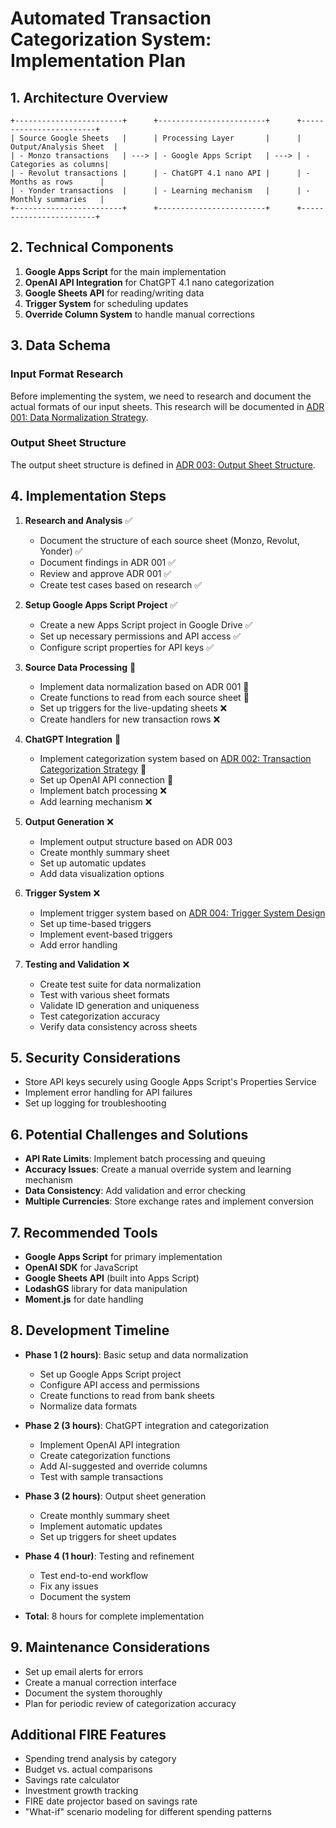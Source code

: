 # Automated Transaction Categorization System: Implementation Plan

## 1. Architecture Overview

```
+------------------------+      +------------------------+      +------------------------+
| Source Google Sheets   |      | Processing Layer       |      | Output/Analysis Sheet  |
| - Monzo transactions   | ---> | - Google Apps Script   | ---> | - Categories as columns|
| - Revolut transactions |      | - ChatGPT 4.1 nano API |      | - Months as rows      |
| - Yonder transactions  |      | - Learning mechanism   |      | - Monthly summaries   |
+------------------------+      +------------------------+      +------------------------+
```

## 2. Technical Components

1. **Google Apps Script** for the main implementation
2. **OpenAI API Integration** for ChatGPT 4.1 nano categorization
3. **Google Sheets API** for reading/writing data
4. **Trigger System** for scheduling updates
5. **Override Column System** to handle manual corrections

## 3. Data Schema

### Input Format Research
Before implementing the system, we need to research and document the actual formats of our input sheets. This research will be documented in [ADR 001: Data Normalization Strategy](../docs/adr/001-data-normalization-strategy.md).

### Output Sheet Structure
The output sheet structure is defined in [ADR 003: Output Sheet Structure](../docs/adr/003-output-sheet-structure.md).

## 4. Implementation Steps

1. **Research and Analysis** ✅
   - Document the structure of each source sheet (Monzo, Revolut, Yonder) ✅
   - Document findings in ADR 001 ✅
   - Review and approve ADR 001 ✅
   - Create test cases based on research ✅

2. **Setup Google Apps Script Project** ✅
   - Create a new Apps Script project in Google Drive ✅
   - Set up necessary permissions and API access ✅
   - Configure script properties for API keys ✅

3. **Source Data Processing** 🔄
   - Implement data normalization based on ADR 001 🔄
   - Create functions to read from each source sheet 🔄
   - Set up triggers for the live-updating sheets ❌
   - Create handlers for new transaction rows ❌

4. **ChatGPT Integration** 🔄
   - Implement categorization system based on [ADR 002: Transaction Categorization Strategy](../docs/adr/002-transaction-categorization-strategy.md) 🔄
   - Set up OpenAI API connection 🔄
   - Implement batch processing ❌
   - Add learning mechanism ❌

5. **Output Generation** ❌
   - Implement output structure based on ADR 003
   - Create monthly summary sheet
   - Set up automatic updates
   - Add data visualization options

6. **Trigger System** ❌
   - Implement trigger system based on [ADR 004: Trigger System Design](../docs/adr/004-trigger-system-design.md)
   - Set up time-based triggers
   - Implement event-based triggers
   - Add error handling

7. **Testing and Validation** ❌
   - Create test suite for data normalization
   - Test with various sheet formats
   - Validate ID generation and uniqueness
   - Test categorization accuracy
   - Verify data consistency across sheets

## 5. Security Considerations

- Store API keys securely using Google Apps Script's Properties Service
- Implement error handling for API failures
- Set up logging for troubleshooting

## 6. Potential Challenges and Solutions

- **API Rate Limits**: Implement batch processing and queuing
- **Accuracy Issues**: Create a manual override system and learning mechanism
- **Data Consistency**: Add validation and error checking
- **Multiple Currencies**: Store exchange rates and implement conversion

## 7. Recommended Tools

- **Google Apps Script** for primary implementation
- **OpenAI SDK** for JavaScript
- **Google Sheets API** (built into Apps Script)
- **LodashGS** library for data manipulation
- **Moment.js** for date handling

## 8. Development Timeline

- **Phase 1 (2 hours)**: Basic setup and data normalization
  - Set up Google Apps Script project
  - Configure API access and permissions
  - Create functions to read from bank sheets
  - Normalize data formats

- **Phase 2 (3 hours)**: ChatGPT integration and categorization
  - Implement OpenAI API integration
  - Create categorization functions
  - Add AI-suggested and override columns
  - Test with sample transactions

- **Phase 3 (2 hours)**: Output sheet generation
  - Create monthly summary sheet
  - Implement automatic updates
  - Set up triggers for sheet updates

- **Phase 4 (1 hour)**: Testing and refinement
  - Test end-to-end workflow
  - Fix any issues
  - Document the system

- **Total**: 8 hours for complete implementation

## 9. Maintenance Considerations

- Set up email alerts for errors
- Create a manual correction interface
- Document the system thoroughly
- Plan for periodic review of categorization accuracy

## Additional FIRE Features

- Spending trend analysis by category
- Budget vs. actual comparisons
- Savings rate calculator
- Investment growth tracking
- FIRE date projector based on savings rate
- "What-if" scenario modeling for different spending patterns 